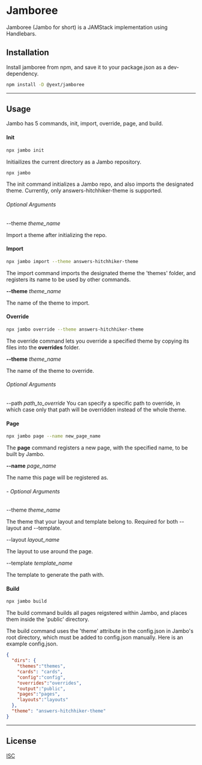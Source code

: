 # Jamboree

Jamboree (Jambo for short) is a JAMStack implementation using Handlebars.

## Installation

Install jamboree from npm, and save it to your package.json as a dev-dependency.

```bash
npm install -D @yext/jamboree
```
___

## Usage

Jambo has 5 commands, init, import, override, page, and build.

#### Init

```bash
npx jambo init
```

Initiailizes the current directory as a Jambo repository.

```bash
npx jambo
```

The init command initializes a Jambo repo, and also imports the designated theme.
Currently, only answers-hitchhiker-theme is supported.

###### Optional Arguments

--theme _theme_name_

Import a theme after initializing the repo.

#### Import

```bash
npx jambo import --theme answers-hitchhiker-theme
```

The import command imports the designated theme the 'themes' folder, and registers its name to be used by other commands.

**--theme** _theme_name_

The name of the theme to import.

#### Override

```bash
npx jambo override --theme answers-hitchhiker-theme
```

The override command lets you override a specified theme by copying its files into the **overrides** folder.

**--theme** _theme_name_

The name of the theme to override.

###### Optional Arguments

--path _path_to_override_
You can specify a specific path to override, in which case only that path will be overridden instead of the whole theme.

#### Page

```bash
npx jambo page --name new_page_name
```

The **page** command registers a new page, with the specified name, to be built by Jambo.

**--name** _page_name_

The name this page will be registered as.

###### - Optional Arguments

--theme _theme_name_

The theme that your layout and template belong to. Required for
both --layout and --template.

--layout _layout_name_

The layout to use around the page.

--template  _template_name_

The template to generate the path with.

#### Build

```bash
npx jambo build
```

The build command builds all pages reigstered within Jambo, and places them inside the 'public' directory.

The build command uses the 'theme' attribute in the config.json in Jambo's root directory, which must be added to config.json manually. Here is an example config.json.

```json
{
  "dirs": {
    "themes":"themes",
    "cards": "cards",
    "config":"config",
    "overrides":"overrides",
    "output":"public",
    "pages":"pages",
    "layouts":"layouts"
  },
  "theme": "answers-hitchhiker-theme"
}
```

___

## License

[ISC](https://opensource.org/licenses/ISC)